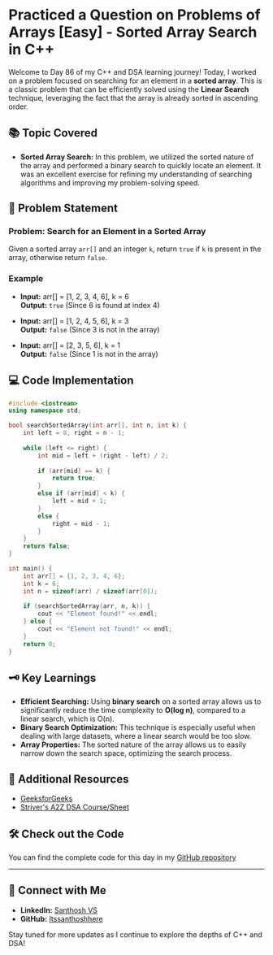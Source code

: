 # Practiced a Question on Problems of Arrays [Easy] - Sorted Array Search in C++

Welcome to Day 86 of my C++ and DSA learning journey! Today, I worked on a problem focused on searching for an element in a **sorted array**. This is a classic problem that can be efficiently solved using the **Linear Search** technique, leveraging the fact that the array is already sorted in ascending order.

## 📚 Topic Covered
- **Sorted Array Search:** In this problem, we utilized the sorted nature of the array and performed a binary search to quickly locate an element. It was an excellent exercise for refining my understanding of searching algorithms and improving my problem-solving speed.

## 📝 Problem Statement
### Problem: Search for an Element in a Sorted Array

Given a sorted array `arr[]` and an integer `k`, return `true` if `k` is present in the array, otherwise return `false`.

### Example
- **Input:** arr[] = [1, 2, 3, 4, 6], k = 6  
  **Output:** `true` (Since 6 is found at index 4)

- **Input:** arr[] = [1, 2, 4, 5, 6], k = 3  
  **Output:** `false` (Since 3 is not in the array)

- **Input:** arr[] = [2, 3, 5, 6], k = 1  
  **Output:** `false` (Since 1 is not in the array)

## 💻 Code Implementation

```cpp
#include <iostream>
using namespace std;

bool searchSortedArray(int arr[], int n, int k) {
    int left = 0, right = n - 1;
    
    while (left <= right) {
        int mid = left + (right - left) / 2;
        
        if (arr[mid] == k) {
            return true;
        }
        else if (arr[mid] < k) {
            left = mid + 1;
        }
        else {
            right = mid - 1;
        }
    }
    return false;
}

int main() {
    int arr[] = {1, 2, 3, 4, 6};
    int k = 6;
    int n = sizeof(arr) / sizeof(arr[0]);
    
    if (searchSortedArray(arr, n, k)) {
        cout << "Element found!" << endl;
    } else {
        cout << "Element not found!" << endl;
    }
    return 0;
}
```

## 🗝️ Key Learnings
- **Efficient Searching:** Using **binary search** on a sorted array allows us to significantly reduce the time complexity to **O(log n)**, compared to a linear search, which is O(n).
- **Binary Search Optimization:** This technique is especially useful when dealing with large datasets, where a linear search would be too slow.
- **Array Properties:** The sorted nature of the array allows us to easily narrow down the search space, optimizing the search process.

## 🔗 Additional Resources
- [GeeksforGeeks](https://www.geeksforgeeks.org/binary-search/)
- [Striver's A2Z DSA Course/Sheet](https://takeuforward.org/strivers-a2z-dsa-course/strivers-a2z-dsa-course-sheet-2)

## 🛠️ Check out the Code
You can find the complete code for this day in my [GitHub repository](https://github.com/Itssanthoshhere/Data-Structures-and-Algorithms/blob/main/C%2B%2B%20with%20DSA-learning-journey/Day86%20-%20Solve%20Problems%20on%20Arrays%20%5BEasy%5D%20-%20Linear%20Search/Linear_Search.cpp)

---

## 🔗 Connect with Me
- **LinkedIn:** [Santhosh VS](https://www.linkedin.com/in/thesanthoshvs/)
- **GitHub:** [Itssanthoshhere](https://github.com/Itssanthoshhere)

Stay tuned for more updates as I continue to explore the depths of C++ and DSA!
